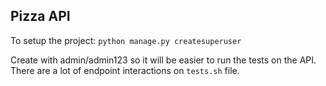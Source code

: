 Pizza API
----------

To setup the project:
`python manage.py createsuperuser`

Create with admin/admin123 so it will be easier to run the tests on the API. There are a lot of endpoint interactions on `tests.sh` file.